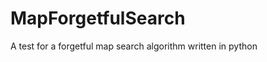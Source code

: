 MapForgetfulSearch
==================

A test for a forgetful map search algorithm written in python